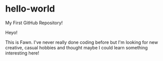 # hello-world
My First GitHub Repository!

Heyo!

This is Fawn. I've never really done coding before but I'm looking for new creative, casual hobbies and thought maybe I could learn something interesting here!
